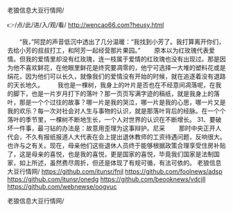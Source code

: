 
老狼信息大豆行情网/




👉/点/此/进/入/观/看/ http://wencao66.com?heusy.html




　　“我，”阿昆的声音低沉中透出了几分温暖：“我找到小芳了。我打算离开你们，去给小芳的叔叔打工，和阿芳一起经营那片果园。”
　　原本以为红玫瑰代表爱情。但我的爱情里却没有红玫瑰，连一枝属于爱情的红玫瑰也没有出现过。那是因为他不喜欢鲜花，在他眼里鲜花是终究要凋零的，他宁可选择一大堆的塑料花或是绢花，因为他们可以长久，就像我们的爱情没有开始的时候，就在追逐着没有退路的天长地久。
　　我也是一棵树，我身上的叶片是否也在不经意间凋落呢，在我的脚下，也是一片岁月打下的落叶？那一页页写满字迹的稿纸，就是我身上的落叶，那是一个个过往的故事？哪一片是我的哭泣，哪一片是我的心思，哪一片又是我的欢乐？每一次对社会对人生与事物的认识，就是那落叶背后的经脉。在一个个落叶的季节里，一棵树不断地生长，一个人对世界的认识在不断增长。
	31、要破坏一件事，最刁钻的办法是：故意用歪理为这事辩护。尼采
　　那时中央正开人代会，不久有报纸报道人大代表在会上提出退休教师的工资待遇问题，反响很大。也许与之有关。现在，母亲他们这些退休人员终于能够根据政策合理享受住房补贴了，这是母亲的喜悦，也是我的喜悦，更是国家的喜悦，毕竟我们国家是法制国家，如上所述，虽然费尽周折，但还是体现了有规可循，有法可依的。
老狼信息大豆行情网/ https://github.com/itunsr/fnjl
https://github.com/foolnews/adsp
https://github.com/itunsr/onedg
https://github.com/beooknews/vdcjll
https://github.com/webnewse/oogvuc





老狼信息大豆行情网/

